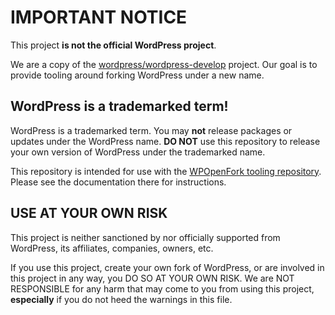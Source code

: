 # IMPORTANT NOTICE

This project **is not the official WordPress project**.

We are a copy of the [wordpress/wordpress-develop](github.com/wordpress/wordpress-develop) project. Our goal is to
provide tooling around forking WordPress under a new name.

## WordPress is a trademarked term!

WordPress is a trademarked term. You may **not** release packages or updates under the WordPress name. **DO NOT** use
this repository to release your own version of WordPress under the trademarked name.

This repository is intended for use with the [WPOpenFork tooling repository](github.com/wpopenfork/tooling). Please see
the documentation there for instructions.

## USE AT YOUR OWN RISK

This project is neither sanctioned by nor officially supported from WordPress, its affiliates, companies, owners, etc.

If you use this project, create your own fork of WordPress, or are involved in this project in any way, you DO SO AT
YOUR OWN RISK. We are NOT RESPONSIBLE for any harm that may come to you from using this project, **especially** if you
do not heed the warnings in this file.
